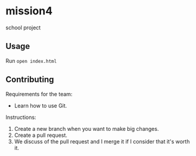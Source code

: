 # mission4

school project

## Usage

Run `open index.html`

## Contributing

Requirements for the team:

- Learn how to use Git.

Instructions:

1. Create a new branch when you want to make big changes.
2. Create a pull request.
3. We discuss of the pull request and I merge it if I consider that it's worth it.
